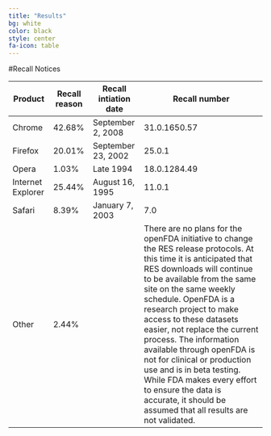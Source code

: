 ```yaml
---
title: "Results"
bg: white
color: black
style: center
fa-icon: table
---
```


#Recall Notices

<div>
	<table id="themeTable" class="display">
		<thead>
			<tr>
				<th>Product</th>
				<th>Recall reason</th>
				<th>Recall intiation date</th>
				<th>Recall number</th>
				<!--<th>Recalling firm</th>
				<th>Classification</th>
				<th>Code info</th>
				<th>Distribution pattern</th>-->
			</tr>
		</thead>
		<tbody id="table_tbody">
			<tr>
				<td>Chrome</td>
				<td>42.68%</td>
				<td>September 2, 2008</td>
				<td>31.0.1650.57</td>
			</tr>
			<tr>
				<td>Firefox</td>
				<td>20.01%</td>
				<td>September 23, 2002</td>
				<td>25.0.1</td>
			</tr>
			<tr>
				<td>Opera</td>
				<td>1.03%</td>
				<td>Late 1994</td>
				<td>18.0.1284.49</td>
			</tr>
			<tr>
				<td>Internet Explorer</td>
				<td>25.44%</td>
				<td>August 16, 1995</td>
				<td>11.0.1</td>
			</tr>
			<tr>
				<td>Safari</td>
				<td>8.39%</td>
				<td>January 7, 2003</td>
				<td>7.0</td>
			</tr>
			<tr>
				<td>Other</td>
				<td>2.44%</td>
				<td></td>
				<td>There are no plans for the openFDA initiative to change the RES release protocols. At this time it is anticipated that RES downloads will continue to be available from the same site on the same weekly schedule. OpenFDA is a research project to make access to these datasets easier, not replace the current process. The information available through openFDA is not for clinical or production use and is in beta testing. While FDA makes every effort to ensure the data is accurate, it should be assumed that all results are not validated.</td>
			</tr>
		</tbody>
	</table>
</div>